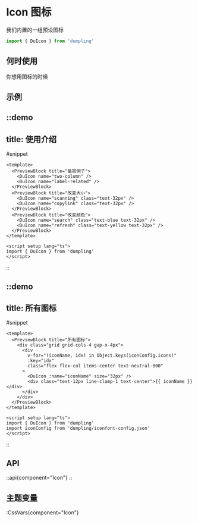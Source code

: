 # Icon 图标

我们内置的一组预设图标

```ts
import { DuIcon } from 'dumpling'
```

## 何时使用

你想用图标的时候

## 示例

::demo
---
title: 使用介绍
---
#snippet
```vue
<template>
  <PreviewBlock title="最简例子">
    <DuIcon name="two-column" />
    <DuIcon name="label-related" />
  </PreviewBlock>
  <PreviewBlock title="改变大小">
    <DuIcon name="scanning" class="text-32px" />
    <DuIcon name="copylink" class="text-32px" />
  </PreviewBlock>
  <PreviewBlock title="改变颜色">
    <DuIcon name="search" class="text-blue text-32px" />
    <DuIcon name="refresh" class="text-yellow text-32px" />
  </PreviewBlock>
</template>

<script setup lang="ts">
import { DuIcon } from 'dumpling'
</script>
```
::

::demo
---
title: 所有图标
---
#snippet
```vue
<template>
  <PreviewBlock title="所有图标">
    <div class="grid grid-cols-4 gap-x-4px">
      <div
        v-for="(iconName, idx) in Object.keys(iconConfig.icons)"
        :key="idx"
        class="flex flex-col items-center text-neutral-800"
      >
        <DuIcon :name="iconName" size="32px" />
        <div class="text-12px line-clamp-1 text-center">{{ iconName }}</div>
      </div>
    </div>
  </PreviewBlock>
</template>

<script setup lang="ts">
import { DuIcon } from 'dumpling'
import iconConfig from 'dumpling/iconfont-config.json'
</script>
```
::

## API

::api{component="Icon"}
::

## 主题变量

:CssVars{component="Icon"}
